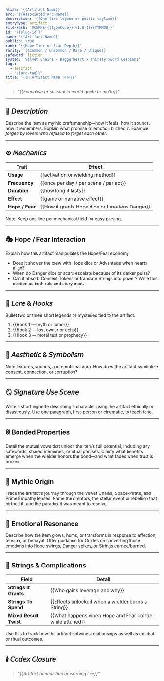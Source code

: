 ```yaml
---
alias: '{{Artifact Name}}'
arc: '{{Associated Arc Name}}'
description: '{{One-line legend or poetic tagline}}'
entryType: artifact
File-Hash: 'VCSPPE-{{TypeCode}}-v1.0-{{YYYYMMDD}}'
id: '{{slug-id}}'
name: '{{Artifact Name}}'
publish: true
rank: '{{Hope Tier or Scar Depth}}'
rarity: '{{Common / Uncommon / Rare / Unique}}'
safeword: fiction
system: 'Velvet Chains - Daggerheart x Thirsty Sword Lesbians'
tags:
  - artifact
  - '{{arc-tag}}'
title: '{{💎 Artifact Name ✨⛓️🔥}}'
---
```


> _"{{Evocative or sensual in-world quote or motto}}"_

---

## 🧰 𝘋𝘦𝘴𝘤𝘳𝘪𝘱𝘵𝘪𝘰𝘯

Describe the item as mythic craftsmanship—how it feels, how it sounds, how it remembers. Explain
what promise or emotion birthed it. Example: _forged by lovers who refused to forget each other._

---

## ⚙️ 𝘔𝘦𝘤𝘩𝘢𝘯𝘪𝘤𝘴

| Trait           | Effect                                          |
| --------------- | ----------------------------------------------- |
| **Usage**       | {{activation or wielding method}}               |
| **Frequency**   | {{once per day / per scene / per act}}          |
| **Duration**    | {{how long it lasts}}                           |
| **Effect**      | {{game or narrative effect}}                    |
| **Hope / Fear** | {{How it grants Hope dice or threatens Danger}} |

Note: Keep one line per mechanical field for easy parsing.

---

## 🎭 Hope / Fear Interaction

Explain how this artifact manipulates the Hope/Fear economy.

- Does it shower the crew with Hope dice or Advantage when hearts align?
- When do Danger dice or scars escalate because of its darker pulse?
- Can it absorb Consent Tokens or translate Strings into power? Write this section as both rule and
  story beat.

---

## 🔮 𝘓𝘰𝘳𝘦 & 𝘏𝘰𝘰𝘬𝘴

Bullet two or three short legends or mysteries tied to the artifact.

1. {{Hook 1 — myth or rumor}}
2. {{Hook 2 — lost owner or echo}}
3. {{Hook 3 — moral test or prophecy}}

---

## 💋 𝘈𝘦𝘴𝘵𝘩𝘦𝘵𝘪𝘤 & 𝘚𝘺𝘮𝘣𝘰𝘭𝘪𝘴𝘮

Note textures, sounds, and emotional aura. How does the artifact symbolize consent, connection, or
corruption?

---

## 🪞 𝘚𝘪𝘨𝘯𝘢𝘵𝘶𝘳𝘦 𝘜𝘴𝘦 𝘚𝘤𝘦𝘯𝘦

Write a short vignette describing a character using the artifact ethically or disastrously. Use one
paragraph, first-person or cinematic, to teach tone.

---

## ⛓️ Bonded Properties

Detail the mutual vows that unlock the item’s full potential, including any safewords, shared
memories, or ritual phrases. Clarify what benefits emerge when the wielder honors the bond—and what
fades when trust is broken.

---

## 🔮 Mythic Origin

Trace the artifact’s journey through the Velvet Chains, Space-Pirate, and Prime Empathy lenses. Name
the creators, the stellar event or rebellion that birthed it, and the paradox it was meant to
resolve.

---

## 💋 Emotional Resonance

Describe how the item glows, hums, or transforms in response to affection, tension, or betrayal.
Offer guidance for Guides on converting those emotions into Hope swings, Danger spikes, or Strings
earned/burned.

---

## 🎴 Strings & Complications

| Field                  | Detail                                                    |
| ---------------------- | --------------------------------------------------------- |
| **Strings It Grants**  | {{Who gains leverage and why}}                            |
| **Strings To Spend**   | {{Effects unlocked when a wielder burns a String}}        |
| **Mixed Result Twist** | {{What happens when Hope and Fear collide while attuned}} |

Use this to track how the artifact entwines relationships as well as combat or ritual outcomes.

---

## 🕯️ 𝘊𝘰𝘥𝘦𝘹 𝘊𝘭𝘰𝘴𝘶𝘳𝘦

> _“{{Artifact benediction or warning line}}”_
